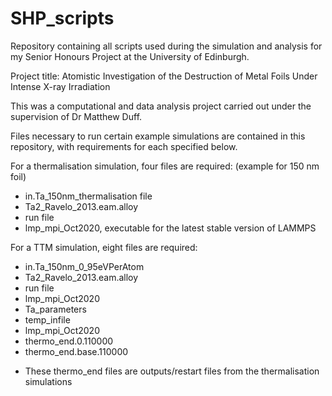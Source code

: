 # SHP_scripts
Repository containing all scripts used during the simulation and analysis for my Senior Honours Project at the University of Edinburgh. 

Project title: Atomistic Investigation of the Destruction of Metal Foils Under Intense X-ray Irradiation

This was a computational and data analysis project carried out under the supervision of Dr Matthew Duff.

Files necessary to run certain example simulations are contained in this repository, with requirements for each specified below. 


For a thermalisation simulation, four files are required:
(example for 150 nm foil)
- in.Ta_150nm_thermalisation file
- Ta2_Ravelo_2013.eam.alloy
- run file
- lmp_mpi_Oct2020, executable for the latest stable version of LAMMPS 

For a TTM simulation, eight files are required: 
- in.Ta_150nm_0_95eVPerAtom
- Ta2_Ravelo_2013.eam.alloy
- run file
- lmp_mpi_Oct2020
- Ta_parameters
- temp_infile
- lmp_mpi_Oct2020
- thermo_end.0.110000
- thermo_end.base.110000
* These thermo_end files are outputs/restart files from the thermalisation simulations

